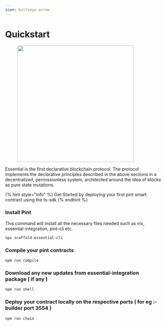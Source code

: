 ```yaml
---
icon: bullseye-arrow
---
```


# Quickstart

<figure><img src="../.gitbook/assets/Screenshot 2024-11-16 at 4.42.33 PM.png" alt="" width="375"><figcaption></figcaption></figure>

Essential is the first declarative blockchain protocol. The protocol implements the declarative principles described in the above sections in a decentralized, permissionless system, architected around the idea of blocks as pure state mutations.

{% hint style="info" %}
Get Started by deploying your first pint smart contract using the ts-sdk
{% endhint %}

### Install Pint&#x20;

This command will install all the necessary files needed such as nix, essential-integration, pint-cli etc.

```
npx scaffold-essential-cli
```

### Compile your pint contracts

```
npm run compile
```

### Download any new updates from essential-integration package ( if any )

```
npm run shell
```

### Deploy your contract locally on the respective ports ( for eg :- builder port 3554 )

```
npm run chain
```
